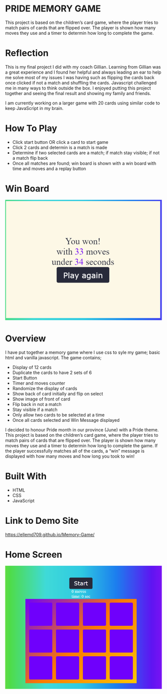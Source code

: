 # PRIDE MEMORY GAME
This project is based on the children’s card game, where the player tries to match pairs of cards that are flipped over. The player is shown how many moves they use and a timer to determin how long to complete the game.


# Reflection
This is my final project I did with my coach Gillian. 
Learning from Gillian was a great experience and I found her helpful and always leading an ear to help me solve most of my issues I was having such as flipping the cards back once clicked if not a match and shuffling the cards. 
Javascript challenged me in many ways to think outside the box. 
I enjoyed putting this project together and seeing the final result and showing my family and friends.

I am currently working on a larger game with 20 cards using similar code to keep JavaScript in my brain. 


# How To Play

- Click start button OR click a card to start game
- Click 2 cards and determin is a match is made
- Determine if two selected cards are a match; if match stay visible; if not a match flip back
- Once all matches are found; win board is shown with a win board with time and moves and a replay button

# Win Board
 ![alt text](/images/win.png)


# Overview

I have put together a memory game where I use css to syle my game; basic html and vanilla javascript.
The game contains; 

- Display of 12 cards 
- Duplicate the cards to have 2 sets of 6
- Start Button
- Timer and moves counter 
- Randomize the display of cards
- Show back of card initially and flip on select
- Show image of front of card 
- Flip back in not a match
- Stay visible if a match 
- Only allow two cards to be selected at a time
- Once all cards selected and Win Message displayed 

I decided to honour Pride month in our province (June) with a Pride theme. 
This project is based on the children’s card game, where the player tries to match pairs of cards that are flipped over. The player is shown how many moves they use and a timer to determin how long to complete the game. 
If the player successfully matches all of the cards, a “win” message is displayed with how many moves and how long you took to win! 



# Built With
- HTML
- CSS
- JavaScript

# Link to Demo Site
https://ellemd709.github.io/Memory-Game/


# Home Screen 
![alt text](/images/homescreen.png)